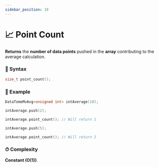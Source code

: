 ```yaml
---
sidebar_position: 10
---
```


# 📈 Point Count

**Returns** the **number of data points** pushed in the **array** contributing to the average calculation.

### 📝 Syntax

```cpp
size_t point_count();
```

### 🔮 Example

```cpp
DataTomeMvAvg<unsigned int> intAverage(10);

intAverage.push(2);

intAverage.point_count(); // Will return 1

intAverage.push(5);

intAverage.point_count(); // Will return 2
```

### ⏱ Complexity

**Constant (O(1))**.